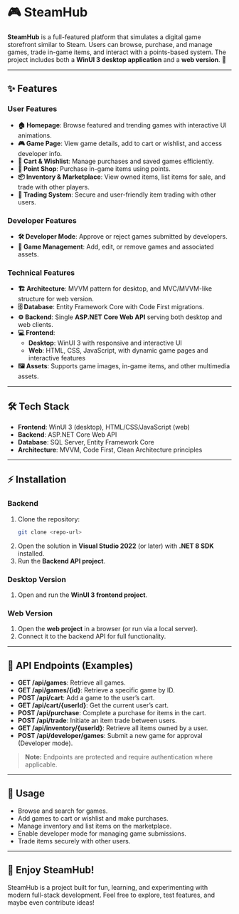 # 🎮 SteamHub

**SteamHub** is a full-featured platform that simulates a digital game storefront similar to Steam. Users can browse, purchase, and manage games, trade in-game items, and interact with a points-based system. The project includes both a **WinUI 3 desktop application** and a **web version**. 🚀  

---

## ✨ Features

### User Features
- **🏠 Homepage**: Browse featured and trending games with interactive UI animations.  
- **🎮 Game Page**: View game details, add to cart or wishlist, and access developer info.  
- **🛒 Cart & Wishlist**: Manage purchases and saved games efficiently.  
- **💎 Point Shop**: Purchase in-game items using points.  
- **📦 Inventory & Marketplace**: View owned items, list items for sale, and trade with other players.  
- **🤝 Trading System**: Secure and user-friendly item trading with other users.  

### Developer Features
- **🛠 Developer Mode**: Approve or reject games submitted by developers.  
- **📝 Game Management**: Add, edit, or remove games and associated assets.  

### Technical Features
- **🏗 Architecture**: MVVM pattern for desktop, and MVC/MVVM-like structure for web version.  
- **🗄 Database**: Entity Framework Core with Code First migrations.  
- **⚙️ Backend**: Single **ASP.NET Core Web API** serving both desktop and web clients.  
- **💻 Frontend**:  
  - **Desktop**: WinUI 3 with responsive and interactive UI  
  - **Web**: HTML, CSS, JavaScript, with dynamic game pages and interactive features  
- **🖼 Assets**: Supports game images, in-game items, and other multimedia assets.  

---

## 🛠 Tech Stack
- **Frontend**: WinUI 3 (desktop), HTML/CSS/JavaScript (web)  
- **Backend**: ASP.NET Core Web API  
- **Database**: SQL Server, Entity Framework Core  
- **Architecture**: MVVM, Code First, Clean Architecture principles  

---

## ⚡ Installation

### Backend
1. Clone the repository:  
   ```bash
   git clone <repo-url>
   ```
2. Open the solution in **Visual Studio 2022** (or later) with **.NET 8 SDK** installed.  
3. Run the **Backend API project**.

### Desktop Version
1. Open and run the **WinUI 3 frontend project**.

### Web Version
1. Open the **web project** in a browser (or run via a local server).  
2. Connect it to the backend API for full functionality.

---

## 📡 API Endpoints (Examples)
- **GET /api/games**: Retrieve all games.  
- **GET /api/games/{id}**: Retrieve a specific game by ID.  
- **POST /api/cart**: Add a game to the user’s cart.  
- **GET /api/cart/{userId}**: Get the current user’s cart.  
- **POST /api/purchase**: Complete a purchase for items in the cart.  
- **POST /api/trade**: Initiate an item trade between users.  
- **GET /api/inventory/{userId}**: Retrieve all items owned by a user.  
- **POST /api/developer/games**: Submit a new game for approval (Developer mode).  

> **Note:** Endpoints are protected and require authentication where applicable.

---

## 🚀 Usage
- Browse and search for games.  
- Add games to cart or wishlist and make purchases.  
- Manage inventory and list items on the marketplace.  
- Enable developer mode for managing game submissions.  
- Trade items securely with other users.

---

## 🤗 Enjoy SteamHub!
SteamHub is a project built for fun, learning, and experimenting with modern full-stack development. Feel free to explore, test features, and maybe even contribute ideas!

